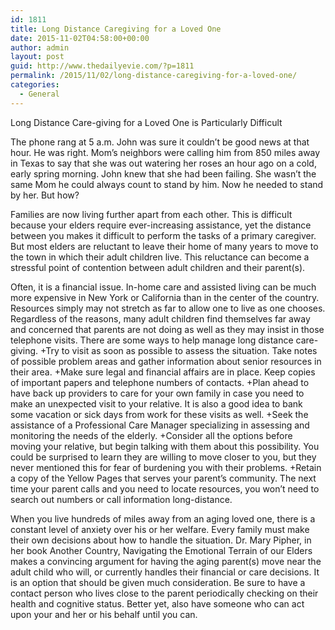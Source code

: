 ```yaml
---
id: 1811
title: Long Distance Caregiving for a Loved One
date: 2015-11-02T04:58:00+00:00
author: admin
layout: post
guid: http://www.thedailyevie.com/?p=1811
permalink: /2015/11/02/long-distance-caregiving-for-a-loved-one/
categories:
  - General
---
```

Long Distance Care-giving for a Loved One is Particularly Difficult

The phone rang at 5 a.m. John was sure it couldn&#8217;t be good news at that hour. He was right. Mom&#8217;s neighbors were calling him from 850 miles away in Texas to say that she was out watering her roses an hour ago on a cold, early spring morning. John knew that she had been failing. She wasn&#8217;t the same Mom he could always count to stand by him. Now he needed to stand by her. But how?

Families are now living further apart from each other. This is difficult because your elders require ever-increasing assistance, yet the distance between you makes it difficult to perform the tasks of a primary caregiver. But most elders are reluctant to leave their home of many years to move to the town in which their adult children live. This reluctance can become a stressful point of contention between adult children and their parent(s).

Often, it is a financial issue. In-home care and assisted living can be much more expensive in New York or California than in the center of the country. Resources simply may not stretch as far to allow one to live as one chooses. Regardless of the reasons, many adult children find themselves far away and concerned that parents are not doing as well as they may insist in those telephone visits. There are some ways to help manage long distance care-giving. +Try to visit as soon as possible to assess the situation. Take notes of possible problem areas and gather information about senior resources in their area. +Make sure legal and financial affairs are in place. Keep copies of important papers and telephone numbers of contacts. +Plan ahead to have back up providers to care for your own family in case you need to make an unexpected visit to your relative. It is also a good idea to bank some vacation or sick days from work for these visits as well. +Seek the assistance of a Professional Care Manager specializing in assessing and monitoring the needs of the elderly. +Consider all the options before moving your relative, but begin talking with them about this possibility. You could be surprised to learn they are willing to move closer to you, but they never mentioned this for fear of burdening you with their problems. +Retain a copy of the Yellow Pages that serves your parent&#8217;s community. The next time your parent calls and you need to locate resources, you won&#8217;t need to search out numbers or call information long-distance.

When you live hundreds of miles away from an aging loved one, there is a constant level of anxiety over his or her welfare. Every family must make their own decisions about how to handle the situation. Dr. Mary Pipher, in her book Another Country, Navigating the Emotional Terrain of our Elders makes a convincing argument for having the aging parent(s) move near the adult child who will, or currently handles their financial or care decisions. It is an option that should be given much consideration. Be sure to have a contact person who lives close to the parent periodically checking on their health and cognitive status. Better yet, also have someone who can act upon your and her or his behalf until you can.
